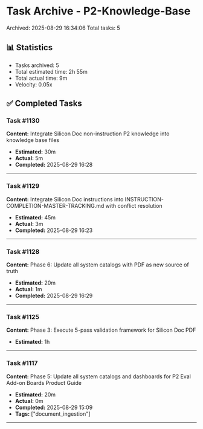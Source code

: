 # Task Archive - P2-Knowledge-Base

Archived: 2025-08-29 16:34:06
Total tasks: 5

## 📊 Statistics

- Tasks archived: 5
- Total estimated time: 2h 55m
- Total actual time: 9m
- Velocity: 0.05x

## ✅ Completed Tasks

### Task #1130
**Content:** Integrate Silicon Doc non-instruction P2 knowledge into knowledge base files

- **Estimated:** 30m
- **Actual:** 5m
- **Completed:** 2025-08-29 16:28

---

### Task #1129
**Content:** Integrate Silicon Doc instructions into INSTRUCTION-COMPLETION-MASTER-TRACKING.md with conflict resolution

- **Estimated:** 45m
- **Actual:** 3m
- **Completed:** 2025-08-29 16:23

---

### Task #1128
**Content:** Phase 6: Update all system catalogs with PDF as new source of truth

- **Estimated:** 20m
- **Actual:** 1m
- **Completed:** 2025-08-29 16:29

---

### Task #1125
**Content:** Phase 3: Execute 5-pass validation framework for Silicon Doc PDF

- **Estimated:** 1h

---

### Task #1117
**Content:** Phase 5: Update all system catalogs and dashboards for P2 Eval Add-on Boards Product Guide

- **Estimated:** 20m
- **Actual:** 0m
- **Completed:** 2025-08-29 15:09
- **Tags:** ["document_ingestion"]

---

